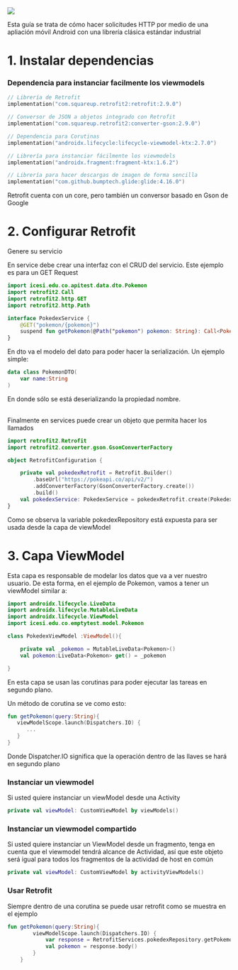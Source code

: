 <img src="https://sutilweb.eu/wp-content/uploads/2023/08/API-REST.jpg">

Esta guía se trata de cómo hacer solicitudes HTTP por medio de una apliación móvil Android con una librería clásica estándar industrial

# 1. Instalar dependencias

### Dependencia para instanciar facilmente los viewmodels
```kotlin
// Librería de Retrofit
implementation("com.squareup.retrofit2:retrofit:2.9.0")  

// Conversor de JSON a objetos integrado con Retrofit
implementation("com.squareup.retrofit2:converter-gson:2.9.0")

// Dependencia para Corutinas
implementation("androidx.lifecycle:lifecycle-viewmodel-ktx:2.7.0")

// Librería para instanciar fácilmente los viewmodels
implementation("androidx.fragment:fragment-ktx:1.6.2")

// Librería para hacer descargas de imagen de forma sencilla
implementation("com.github.bumptech.glide:glide:4.16.0")
```
Retrofit cuenta con un core, pero también un conversor basado en Gson de Google




# 2. Configurar Retrofit
Genere su servicio

En service debe crear una interfaz con el CRUD del servicio. Este ejemplo es para un GET Request
```kotlin
import icesi.edu.co.apitest.data.dto.Pokemon
import retrofit2.Call
import retrofit2.http.GET
import retrofit2.http.Path

interface PokedexService {
    @GET("pokemon/{pokemon}")
    suspend fun getPokemon(@Path("pokemon") pokemon: String): Call<Pokemon>
}
```
En dto va el modelo del dato para poder hacer la serialización. Un ejemplo simple:
```kotlin
data class PokemonDTO(
    var name:String
)
```
En donde sólo se está deserializando la propiedad nombre.</br> </br>

Finalmente en services puede crear un objeto que permita hacer los llamados
```kotlin
import retrofit2.Retrofit
import retrofit2.converter.gson.GsonConverterFactory

object RetrofitConfiguration {

    private val pokedexRetrofit = Retrofit.Builder()
        .baseUrl("https://pokeapi.co/api/v2/")
        .addConverterFactory(GsonConverterFactory.create())
        .build()
    val pokedexService: PokedexService = pokedexRetrofit.create(PokedexService::class.java)
}
```
Como se observa la variable pokedexRepository está expuesta para ser usada desde la capa de viewModel


# 3. Capa ViewModel
Esta capa es responsable de modelar los datos que va a ver nuestro usuario.
De esta forma, en el ejemplo de Pokemon, vamos a tener un viewModel similar a:
```kotlin
import androidx.lifecycle.LiveData
import androidx.lifecycle.MutableLiveData
import androidx.lifecycle.ViewModel
import icesi.edu.co.emptytest.model.Pokemon

class PokedexViewModel :ViewModel(){

    private val _pokemon = MutableLiveData<Pokemon>()
    val pokemon:LiveData<Pokemon> get() = _pokemon

}
```
En esta capa se usan las corutinas para poder ejecutar las tareas en segundo plano.

Un método de corutina se ve como esto:
```kotlin
fun getPokemon(query:String){
   viewModelScope.launch(Dispatchers.IO) {
      ...
   }
}
```
Donde Dispatcher.IO significa que la operación dentro de las llaves se hará en segundo plano


### Instanciar un viewmodel
Si usted quiere instanciar un viewModel desde una Activity
```kotlin
private val viewModel: CustomViewModel by viewModels()
```

### Instanciar un viewmodel compartido
Si usted quiere instanciar un ViewModel desde un fragmento, tenga en cuenta que el viewmodel tendrá alcance de Actividad, así que este objeto será igual para todos los fragmentos de la actividad de host en común
```kotlin
private val viewModel: CustomViewModel by activityViewModels()
```


### Usar Retrofit
Siempre dentro de una corutina se puede usar retrofit como se muestra en el ejemplo
```kotlin
fun getPokemon(query:String){
        viewModelScope.launch(Dispatchers.IO) {
            var response = RetrofitServices.pokedexRepository.getPokemon(query).execute()
            val pokemon = response.body()
        }
    }
```





